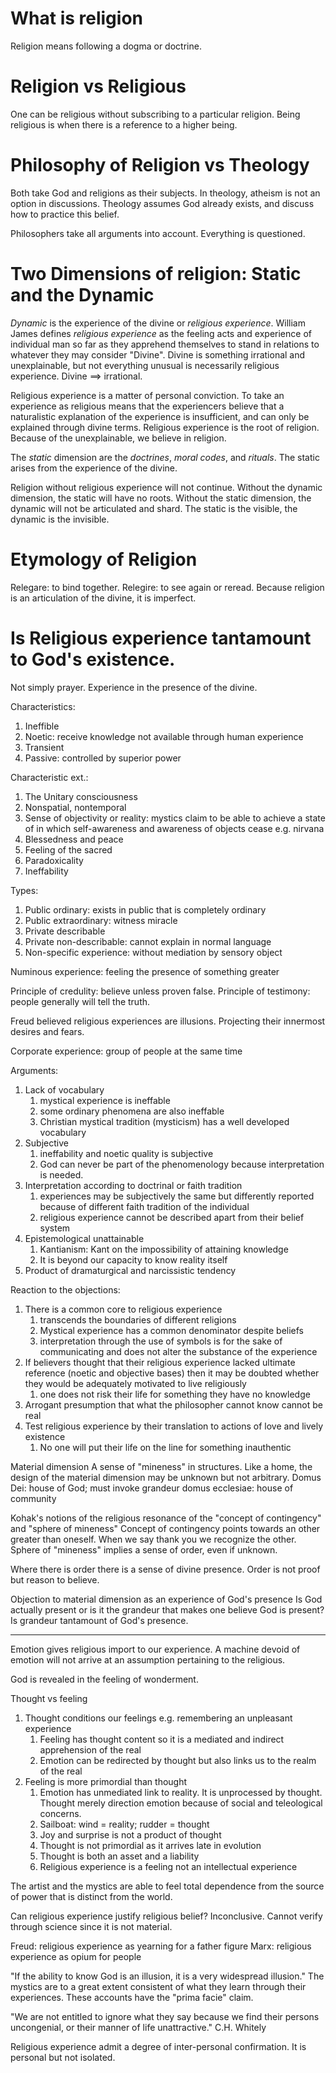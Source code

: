 # What is religion
Religion means following a dogma or doctrine.

# Religion vs Religious
One can be religious without subscribing to a particular religion.
Being religious is when there is a reference to a higher being.

# Philosophy of Religion vs Theology
Both take God and religions as their subjects.
In theology, atheism is not an option in discussions.
Theology assumes God already exists, and discuss how to practice this belief.

Philosophers take all arguments into account.
Everything is questioned.

# Two Dimensions of religion: Static and the Dynamic
*Dynamic* is the experience of the divine or *religious experience*.
William James defines *religious experience* as the feeling acts and experience of individual man so far as they apprehend themselves to stand in relations to whatever they may consider "Divine".
Divine is something irrational and unexplainable, but not everything unusual is necessarily religious experience.
Divine ⟹ irrational.

Religious experience is a matter of personal conviction.
To take an experience as religious means that the experiencers believe that a naturalistic explanation of the experience is insufficient, and can only be explained through divine terms.
Religious experience is the root of religion.
Because of the unexplainable, we believe in religion.

The *static* dimension are the *doctrines*, *moral codes*, and *rituals*.
The static arises from the experience of the divine.

Religion without religious experience will not continue.
Without the dynamic dimension, the static will have no roots.
Without the static dimension, the dynamic will not be articulated and shard.
The static is the visible, the dynamic is the invisible.

# Etymology of Religion
Relegare: to bind together.
Relegire: to see again or reread.
Because religion is an articulation of the divine, it is imperfect.

# Is Religious experience tantamount to God's existence.
Not simply prayer.
Experience in the presence of the divine.

Characteristics:
1. Ineffible
2. Noetic: receive knowledge not available through human experience
3. Transient
4. Passive: controlled by superior power

Characteristic ext.:
1. The Unitary consciousness
2. Nonspatial, nontemporal
3. Sense of objectivity or reality: mystics claim to be able to achieve a state of in which self-awareness and awareness of objects cease e.g. nirvana
4. Blessedness and peace
5. Feeling of the sacred
6. Paradoxicality
7. Ineffability

Types:
1. Public ordinary: exists in public that is completely ordinary
2. Public extraordinary: witness miracle
3. Private describable
4. Private non-describable: cannot explain in normal language
5. Non-specific experience: without mediation by sensory object

Numinous experience: feeling the presence of something greater

Principle of credulity: believe unless proven false.
Principle of testimony: people generally will tell the truth.

Freud believed religious experiences are illusions.
Projecting their innermost desires and fears.

Corporate experience: group of people at the same time

Arguments:
1. Lack of vocabulary
	1. mystical experience is ineffable
	2. some ordinary phenomena are also ineffable
	3. Christian mystical tradition (mysticism) has a well developed vocabulary
2. Subjective
	1. ineffability and noetic quality is subjective
	2. God can never be part of the phenomenology because interpretation is needed.
3. Interpretation according to doctrinal or faith tradition
	1. experiences may be subjectively the same but differently reported because of different faith tradition of the individual
	2. religious experience cannot be described apart from their belief system
4. Epistemological unattainable
	1. Kantianism: Kant on the impossibility of attaining knowledge
	2. It is beyond our capacity to know reality itself
5. Product of dramaturgical and narcissistic tendency

Reaction to the objections:
1. There is a common core to religious experience
	1. transcends the boundaries of different religions
	2. Mystical experience has a common denominator despite beliefs
	3. interpretation through the use of symbols is for the sake of communicating and does not alter the substance of the experience
2. If believers thought that their religious experience lacked ultimate reference (noetic and objective bases) then it may be doubted whether they would be adequately motivated to live religiously
	1. one does not risk their life for something they have no knowledge
3. Arrogant presumption that what the philosopher cannot know cannot be real
4. Test religious experience by their translation  to actions of love and lively existence
	1. No one will put their life on the line for something inauthentic

Material dimension
A sense of "mineness" in structures.
Like a home, the design of the material dimension may be unknown but not arbitrary.
Domus Dei: house of God; must invoke grandeur
domus ecclesiae: house of community

Kohak's notions of the religious resonance of the "concept of contingency" and "sphere of mineness"
Concept of contingency points towards an other greater than oneself.
When we say thank you we recognize the other.
Sphere of "mineness" implies a sense of order, even if unknown.

Where there is order there is a sense of divine presence.
Order is not proof but reason to believe.

Objection to material dimension as an experience of God's presence
Is God actually present or is it the grandeur that makes one believe God is present?
Is grandeur tantamount of God's presence.

---
Emotion gives religious import to our experience.
A machine devoid of emotion will not arrive at an assumption pertaining to the religious.

God is revealed in the feeling of wonderment.

Thought vs feeling
1. Thought conditions our feelings e.g. remembering an unpleasant experience
	1. Feeling has thought content so it is a mediated and indirect apprehension of the real
	2. Emotion can be redirected by thought but also links us to the realm of the real
2. Feeling is more primordial than thought
	1. Emotion has unmediated link to reality. It is unprocessed by thought. Thought merely direction emotion because of social and teleological concerns.
	2. Sailboat: wind = reality; rudder = thought
	3. Joy and surprise is not a product of thought
	4. Thought is not primordial as it arrives late in evolution
	5. Thought is both an asset and a liability
	6. Religious experience is a feeling not an intellectual experience

The artist and the mystics are able to feel total dependence from the source of power that is distinct from the world.

Can religious experience justify religious belief?
Inconclusive.
Cannot verify through science since it is not material.

Freud: religious experience as yearning for a father figure
Marx: religious experience as opium for people

"If the ability to know God is an illusion, it is a very widespread illusion."
The mystics are to a great extent consistent of what they learn through their experiences.
These accounts have the "prima facie" claim.

"We are not entitled to ignore what they say because we find their persons uncongenial, or their manner of life unattractive." C.H. Whitely

Religious experience admit a degree of inter-personal confirmation.
It is personal but not isolated.